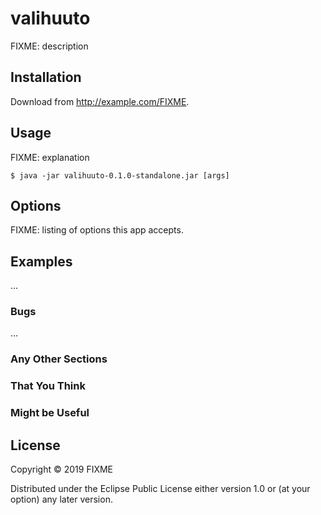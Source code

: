 # valihuuto

FIXME: description

## Installation

Download from http://example.com/FIXME.

## Usage

FIXME: explanation

    $ java -jar valihuuto-0.1.0-standalone.jar [args]

## Options

FIXME: listing of options this app accepts.

## Examples

...

### Bugs

...

### Any Other Sections
### That You Think
### Might be Useful

## License

Copyright © 2019 FIXME

Distributed under the Eclipse Public License either version 1.0 or (at
your option) any later version.
